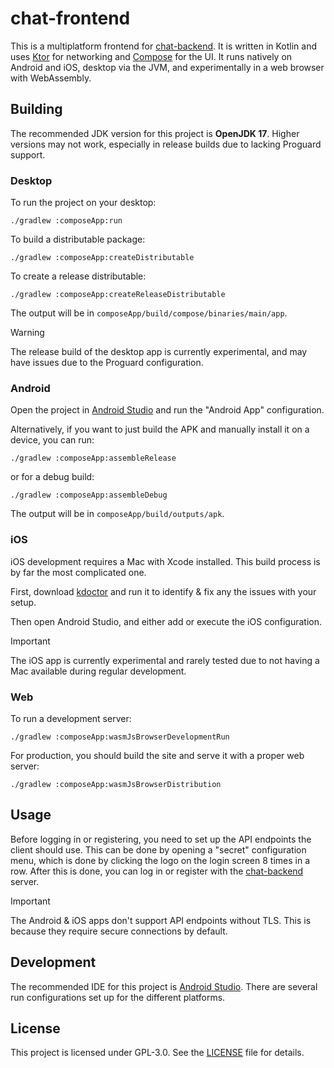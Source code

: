 # chat-frontend

This is a multiplatform frontend for [chat-backend](https://github.com/hypergonial/chat-backend).
It is written in Kotlin and uses [Ktor](https://ktor.io/) for networking and [Compose](https://www.jetbrains.com/compose-multiplatform/) for the UI.
It runs natively on Android and iOS, desktop via the JVM, and experimentally in a web browser with WebAssembly.

## Building

The recommended JDK version for this project is **OpenJDK 17**. Higher versions may not work, especially in release builds due to lacking Proguard support.

### Desktop

To run the project on your desktop:

```shell
./gradlew :composeApp:run
```

To build a distributable package:

```shell
./gradlew :composeApp:createDistributable
```

To create a release distributable:

```shell
./gradlew :composeApp:createReleaseDistributable
```

The output will be in `composeApp/build/compose/binaries/main/app`.

> [!WARNING]
> The release build of the desktop app is currently experimental, and may have issues due to the Proguard configuration.

### Android

Open the project in [Android Studio](https://developer.android.com/studio) and run the "Android App" configuration.

Alternatively, if you want to just build the APK and manually install it on a device, you can run:

```shell
./gradlew :composeApp:assembleRelease
```

or for a debug build:

```shell
./gradlew :composeApp:assembleDebug
```

The output will be in `composeApp/build/outputs/apk`.

### iOS

iOS development requires a Mac with Xcode installed. This build process is by far the most complicated one.

First, download [kdoctor](https://github.com/Kotlin/kdoctor) and run it to identify & fix any the issues with your setup.

Then open Android Studio, and either add or execute the iOS configuration.

> [!IMPORTANT]
> The iOS app is currently experimental and rarely tested due to not having a Mac available during regular development.

### Web

To run a development server:

```shell
./gradlew :composeApp:wasmJsBrowserDevelopmentRun
```

For production, you should build the site and serve it with a proper web server:

```shell
./gradlew :composeApp:wasmJsBrowserDistribution
```

## Usage

Before logging in or registering, you need to set up the API endpoints the client should use.
This can be done by opening a "secret" configuration menu, which is done by clicking the logo on the login screen 8 times in a row.
After this is done, you can log in or register with the [chat-backend](https://github.com/hypergonial/chat-backend) server.

> [!IMPORTANT]
> The Android & iOS apps don't support API endpoints without TLS. This is because they require secure connections by default.

## Development

The recommended IDE for this project is [Android Studio](https://developer.android.com/studio). There are several run configurations set up for the different platforms.

## License

This project is licensed under GPL-3.0. See the [LICENSE](LICENSE) file for details.
